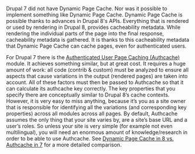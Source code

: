 Drupal 7 did not have Dynamic Page Cache. Nor was it possible to implement something like Dynamic Page Cache. Dynamic Page Cache is possible thanks to advances in Drupal 8's APIs. Everything that is rendered or used by rendering in Drupal 8, provides cacheability metadata. While rendering the individual parts of the page into the final response, cacheability metadata is gathered. It is thanks to this cacheability metadata that Dynamic Page Cache can cache pages, even for authenticated users.

For Drupal 7 there is the [Authenticated User Page Caching (Authcache)](/project/authcache) module. It achieves something similar, but at great cost. It requires a huge amount of work: all code (contrib & custom) must be analyzed to ensure all aspects that cause variations in the output (rendered pages) are taken into account. All of these factors must then be passed to Authcache so that it can calculate its authcache key correctly. The key properties that you specify there are conceptually similar to Drupal 8’s cache contexts. However, it is very easy to miss anything, because it’s you as a site owner that is responsible for identifying all the variations (and corresponding key properties) across all modules across all pages. By default, Authcache assumes the only thing that your site varies by, are a site’s base URL and a user’s roles. So unless your site is very simple (for example not even multilingual), you will need an enormous amount of knowledge/research in order to be able to use Authcache. See [Dynamic Page Cache in 8 vs. Authcache in 7](http://wimleers.com/article/drupal-8-dynamic-page-cache#authcache) for a more detailed comparison.